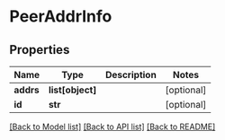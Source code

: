 # PeerAddrInfo

## Properties
Name | Type | Description | Notes
------------ | ------------- | ------------- | -------------
**addrs** | **list[object]** |  | [optional] 
**id** | **str** |  | [optional] 

[[Back to Model list]](../README.md#documentation-for-models) [[Back to API list]](../README.md#documentation-for-api-endpoints) [[Back to README]](../README.md)


